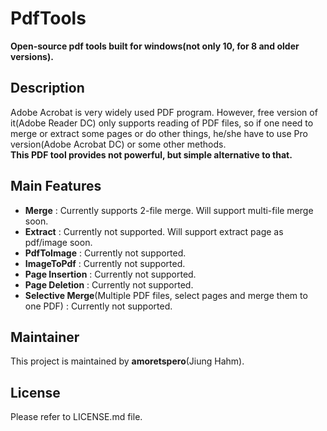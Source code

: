 # PdfTools  
  
**Open-source pdf tools built for windows(not only 10, for 8 and older versions).**  
  
## Description  
  
Adobe Acrobat is very widely used PDF program. However, free version of it(Adobe Reader DC) only supports reading of PDF files,
so if one need to merge or extract some pages or do other things, he/she have to use Pro version(Adobe Acrobat DC) or some other methods.  
**This PDF tool provides not powerful, but simple alternative to that.**  
  
## Main Features  
  
- **Merge** : Currently supports 2-file merge. Will support multi-file merge soon.  
- **Extract** : Currently not supported. Will support extract page as pdf/image soon.  
- **PdfToImage** : Currently not supported.  
- **ImageToPdf** : Currently not supported.  
- **Page Insertion** : Currently not supported.  
- **Page Deletion** : Currently not supported.  
- **Selective Merge**(Multiple PDF files, select pages and merge them to one PDF) : Currently not supported.  
  
## Maintainer  
  
This project is maintained by **amoretspero**(Jiung Hahm).  
  
## License  
  
Please refer to LICENSE.md file.
